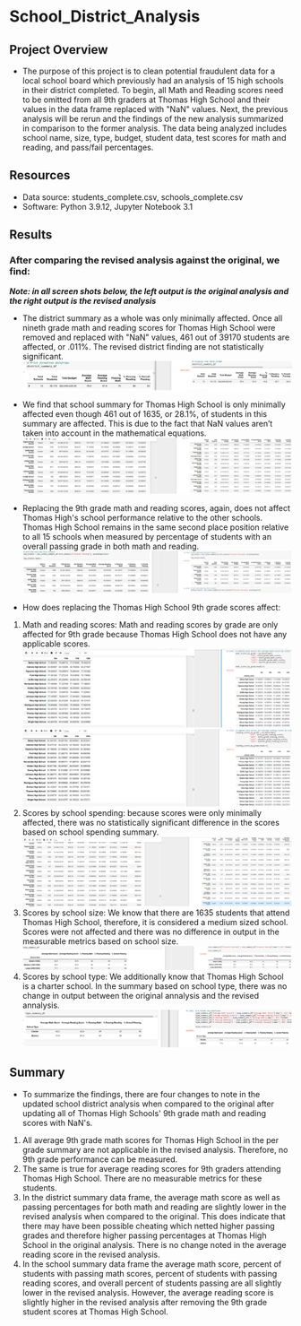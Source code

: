 # School_District_Analysis

## Project Overview
* The purpose of this project is to clean potential fraudulent data for a local school board which previously had an analysis of 15 high schools in their district completed. To begin, all Math and Reading scores need to be omitted from all 9th graders at Thomas High School and their values in the data frame replaced with "NaN" values. Next, the previous analysis will be rerun and the findings of the new analysis summarized in comparison to the former analysis. The data being analyzed includes school name, size, type, budget, student data, test scores for math and reading, and pass/fail percentages.  

## Resources
* Data source: students_complete.csv, schools_complete.csv
* Software: Python 3.9.12, Jupyter Notebook 3.1

## Results
### After comparing the revised analysis against the original, we find:
___Note: in all screen shots below, the left output is the original analysis and the right output is the revised analysis___
* The district summary as a whole was only minimally affected. Once all nineth grade math and reading scores for Thomas High School were removed and replaced with "NaN" values, 461 out of 39170 students are affected, or .011%. The revised district finding are not statistically significant. ![district_summary_df](https://github.com/BryantKlewer/School_District_Analysis/blob/main/pics/district_summary_df.png)

* We find that school summary for Thomas High School is only minimally affected even though 461 out of 1635, or 28.1%, of students in this summary are affected. This is due to the fact that NaN values aren’t taken into account in the mathematical equations. ![school_summary_df](https://github.com/BryantKlewer/School_District_Analysis/blob/main/pics/school_summary_df.png)

* Replacing the 9th grade math and reading scores, again, does not affect Thomas High's school performance relative to the other schools. Thomas High School remains in the same second place position relative to all 15 schools when measured by percentage of students with an overall passing grade in both math and reading. ![top_schools](https://github.com/BryantKlewer/School_District_Analysis/blob/main/pics/top_schools.png)

* How does replacing the Thomas High School 9th grade scores affect:
1. Math and reading scores: Math and reading scores by grade are only affected for 9th grade because Thomas High School does not have any applicable scores. ![grade_summary_math](https://github.com/BryantKlewer/School_District_Analysis/blob/main/pics/grade_summary_math.png)
![grade_summary_reading](https://github.com/BryantKlewer/School_District_Analysis/blob/main/pics/grade_summary_reading.png)
2. Scores by school spending: because scores were only minimally affected, there was no statistically significant difference in the scores based on school spending summary. ![per_school_spending](https://github.com/BryantKlewer/School_District_Analysis/blob/main/pics/per_school_spending.png)
3. Scores by school size: We know that there are 1635 students that attend Thomas High School, therefore, it is considered a medium sized school. Scores were not affected and there was no difference in output in the measurable metrics based on school size. ![size_summary](https://github.com/BryantKlewer/School_District_Analysis/blob/main/pics/size_summary.png)
4. Scores by school type: We additionally know that Thomas High School is a charter school. In the summary based on school type, there was no change in output between the original annalysis and the revised annalysis. ![school_type](https://github.com/BryantKlewer/School_District_Analysis/blob/main/pics/school_type.png)


## Summary
* To summarize the findings, there are four changes to note in the updated school district analysis when compared to the original after updating all of Thomas High Schools' 9th grade math and reading scores with NaN's. 
1. All average 9th grade math scores for Thomas High School in the per grade summary are not applicable in the revised analysis. Therefore, no 9th grade performance can be measured.
2. The same is true for average reading scores for 9th graders attending Thomas High School. There are no measurable metrics for these students.
3. In the district summary data frame, the average math score as well as passing percentages for both math and reading are slightly lower in the revised analysis when compared to the original. This does indicate that there may have been possible cheating which netted higher passing grades and therefore higher passing percentages at Thomas High School in the original analysis. There is no change noted in the average reading score in the revised analysis.
4. In the school summary data frame the average math score, percent of students with passing math scores, percent of students with passing reading scores, and overall percent of students passing are all slightly lower in the revised analysis. However, the average reading score is slightly higher in the revised analysis after removing the 9th grade student scores at Thomas High School.
